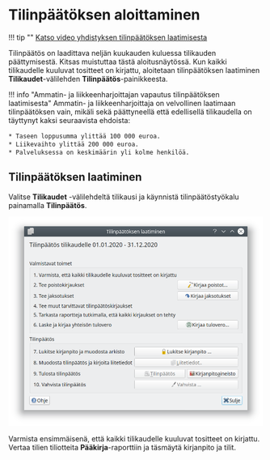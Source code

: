 # Tilinpäätöksen aloittaminen

!!! tip ""
    [<span class="fa fa-youtube"></span> Katso video yhdistyksen tilinpäätöksen laatimisesta](https://youtu.be/YFeb9-CZF2g)   

Tilinpäätös on laadittava neljän kuukauden kuluessa tilikauden päättymisestä. Kitsas muistuttaa tästä aloitusnäytössä. Kun kaikki tilikaudelle kuuluvat tositteet on kirjattu, aloitetaan tilinpäätöksen laatiminen **Tilikaudet**-välilehden **Tilinpäätös**-painikkeesta.

!!! info "Ammatin- ja liikkeenharjoittajan vapautus tilinpäätöksen laatimisesta"
    Ammatin- ja liikkeenharjoittaja on velvollinen laatimaan tilinpäätöksen vain, mikäli sekä päättyneellä että edellisellä tilikaudella on täyttynyt kaksi seuraavista ehdoista:

    * Taseen loppusumma ylittää 100 000 euroa.
    * Liikevaihto ylittää 200 000 euroa.
    * Palveluksessa on keskimäärin yli kolme henkilöä.

## Tilinpäätöksen laatiminen

Valitse **Tilikaudet** -välilehdeltä tilikausi ja käynnistä tilinpäätöstyökalu painamalla **Tilinpäätös**.

![](tilinpaatos.png)

Varmista ensimmäisenä, että kaikki tilikaudelle kuuluvat tositteet on kirjattu. Vertaa tilien tiliotteita **Pääkirja**-raporttiin ja täsmäytä kirjanpito ja tilit.
